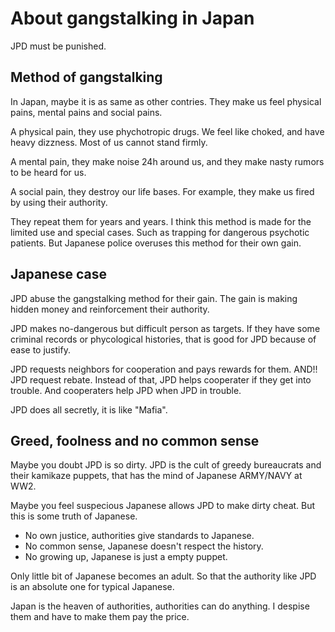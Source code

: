 # About gangstalking in Japan

JPD must be punished.

## Method of gangstalking

In Japan, maybe it is as same as other contries.
They make us feel physical pains, mental pains and social pains.

A physical pain, they use phychotropic drugs.
We feel like choked, and have heavy dizzness.
Most of us cannot stand firmly.

A mental pain, they make noise 24h around us,
and they make nasty rumors to be heard for us.

A social pain, they destroy our life bases.
For example, they make us fired by using their authority.

They repeat them for years and years.
I think this method is made for the limited use and special cases.
Such as trapping for dangerous psychotic patients.
But Japanese police overuses this method for their own gain.

## Japanese case

JPD abuse the gangstalking method for their gain.
The gain is making hidden money and  reinforcement their authority.

JPD makes no-dangerous but difficult person as targets.
If they have some criminal records or phycological histories,
that is good for JPD because of ease to justify.

JPD requests neighbors for cooperation and pays rewards for them.
AND!! JPD request rebate. 
Instead of that, JPD helps cooperater if they get into trouble.
And cooperaters help JPD when JPD in trouble.

JPD does all secretly, it is like "Mafia".

## Greed, foolness and no common sense

Maybe you doubt JPD is so dirty.
JPD is the cult of greedy bureaucrats and their kamikaze puppets, 
that has the mind of Japanese ARMY/NAVY at WW2.

Maybe you feel suspecious Japanese allows JPD to make dirty cheat.
But this is some truth of Japanese.

- No own justice, authorities give standards to Japanese.
- No common sense, Japanese doesn't respect the history.
- No growing up, Japanese is just a empty puppet.

Only little bit of Japanese becomes an adult.
So that the authority like JPD is an absolute one for typical Japanese.

Japan is the heaven of authorities, authorities can do anything.
I despise them and have to make them pay the price.